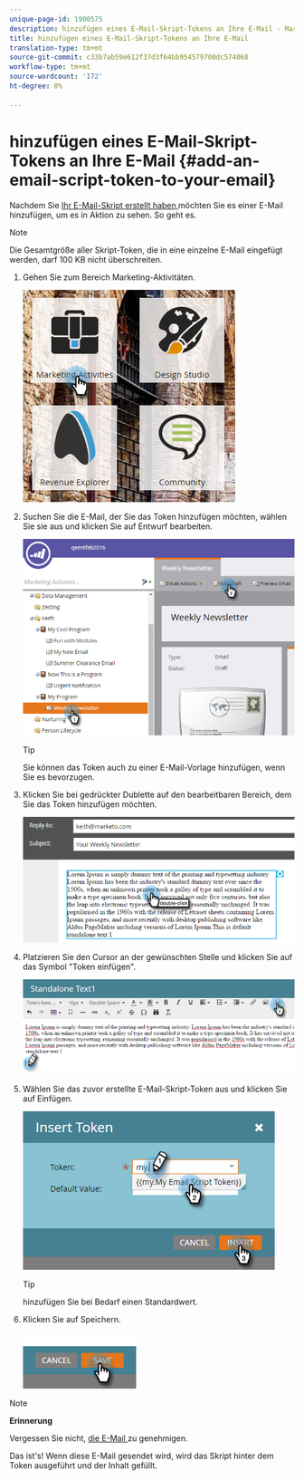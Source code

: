 ```yaml
---
unique-page-id: 1900575
description: hinzufügen eines E-Mail-Skript-Tokens an Ihre E-Mail - Marketing-Dokumente - Produktdokumentation
title: hinzufügen eines E-Mail-Skript-Tokens an Ihre E-Mail
translation-type: tm+mt
source-git-commit: c33b7ab59e612f37d3f64bb954579700dc574068
workflow-type: tm+mt
source-wordcount: '172'
ht-degree: 0%

---
```



# hinzufügen eines E-Mail-Skript-Tokens an Ihre E-Mail {#add-an-email-script-token-to-your-email}

Nachdem Sie [Ihr E-Mail-Skript erstellt haben,](create-an-email-script-token.md)möchten Sie es einer E-Mail hinzufügen, um es in Aktion zu sehen. So geht es.

>[!NOTE]
>
>Die Gesamtgröße aller Skript-Token, die in eine einzelne E-Mail eingefügt werden, darf 100 KB nicht überschreiten.

1. Gehen Sie zum Bereich Marketing-Aktivitäten.

   ![](assets/one-2.png)

1. Suchen Sie die E-Mail, der Sie das Token hinzufügen möchten, wählen Sie sie aus und klicken Sie auf Entwurf bearbeiten.

   ![](assets/two-2.png)

   >[!TIP]
   >
   >Sie können das Token auch zu einer E-Mail-Vorlage hinzufügen, wenn Sie es bevorzugen.

1. Klicken Sie bei gedrückter Dublette auf den bearbeitbaren Bereich, dem Sie das Token hinzufügen möchten.

   ![](assets/three-2.png)

1. Platzieren Sie den Cursor an der gewünschten Stelle und klicken Sie auf das Symbol &quot;Token einfügen&quot;.

   ![](assets/four-2.png)

1. Wählen Sie das zuvor erstellte E-Mail-Skript-Token aus und klicken Sie auf Einfügen.

   ![](assets/five-1.png)

   >[!TIP]
   >
   >hinzufügen Sie bei Bedarf einen Standardwert.

1. Klicken Sie auf Speichern.

   ![](assets/six.png)

>[!NOTE]
>
>**Erinnerung**
>
>Vergessen Sie nicht, [die E-Mail ](../../../../product-docs/email-marketing/general/creating-an-email/approve-an-email.md) zu genehmigen.

Das ist&#39;s! Wenn diese E-Mail gesendet wird, wird das Skript hinter dem Token ausgeführt und der Inhalt gefüllt.
